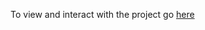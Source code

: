 To view and interact with the project go [here](https://github.com/stavis1/GST_colloquium/blob/main/GST_colloquium.ipynb)
